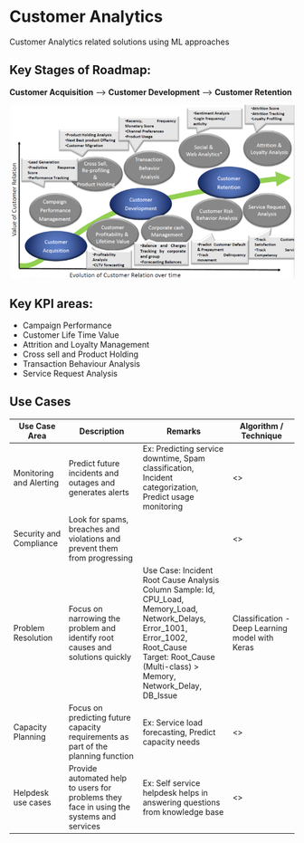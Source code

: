 # Customer Analytics
Customer Analytics related solutions using ML approaches

## Key Stages of Roadmap:

**Customer Acquisition** --> **Customer Development** --> **Customer Retention**

![Customer Analytics Journey](/images/CustomerAnalyticsJourney.png)

## Key KPI areas:

- Campaign Performance
- Customer Life Time Value
- Attrition and Loyalty Management
- Cross sell and Product Holding
- Transaction Behaviour Analysis
- Service Request Analysis

## Use Cases

Use Case Area           | Description                              | Remarks                                          | Algorithm / Technique |
------------------------|------------------------------------------|--------------------------------------------------|-----------------------|
Monitoring and Alerting | Predict future incidents and outages and generates alerts | Ex: Predicting service downtime, Spam classification, Incident categorization, Predict usage monitoring | <> |
Security and Compliance | Look for spams, breaches and violations and prevent them from progressing | <any comments here> | <> |
Problem Resolution      | Focus on narrowing the problem and identify root causes and solutions quickly | Use Case: Incident Root Cause Analysis <br> Column Sample: Id, CPU_Load, Memory_Load, Network_Delays, Error_1001, Error_1002, Root_Cause <br> Target: Root_Cause (Multi-class) > Memory, Network_Delay, DB_Issue  | Classification - Deep Learning model with Keras |
Capacity Planning       | Focus on predicting future capacity requirements as part of the planning function | Ex: Service load forecasting, Predict capacity needs | <> |
Helpdesk use cases      | Provide automated help to users for problems they face in using the systems and services | Ex: Self service helpdesk helps in answering questions from knowledge base | <> |  
